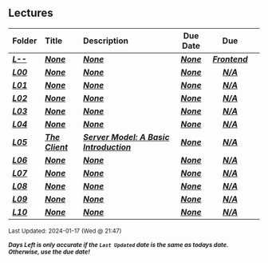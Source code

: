 ## Lectures

| Folder | Title | Description | Due Date | Due |  |
|:------|:------|:------|:-----:|:-----:|-----|
| ***<a href="https://github.com/rugbyprof/4443-5373-Mobile-Apps/tree/master/Lectures/L--">L--</a>*** | ***<a href="https://github.com/rugbyprof/4443-5373-Mobile-Apps/tree/master/Lectures/L--">None</a>*** | ***<a href="https://github.com/rugbyprof/4443-5373-Mobile-Apps/tree/master/Lectures/L--">None</a>*** | ***<a href="https://github.com/rugbyprof/4443-5373-Mobile-Apps/tree/master/Lectures/L--">None</a>*** | ***<a href="https://github.com/rugbyprof/4443-5373-Mobile-Apps/tree/master/Lectures/L--"> Frontend</a>*** |  |
| ***<a href="https://github.com/rugbyprof/4443-5373-Mobile-Apps/tree/master/Lectures/L00">L00</a>*** | ***<a href="https://github.com/rugbyprof/4443-5373-Mobile-Apps/tree/master/Lectures/L00">None</a>*** | ***<a href="https://github.com/rugbyprof/4443-5373-Mobile-Apps/tree/master/Lectures/L00">None</a>*** | ***<a href="https://github.com/rugbyprof/4443-5373-Mobile-Apps/tree/master/Lectures/L00">None</a>*** | ***<a href="https://github.com/rugbyprof/4443-5373-Mobile-Apps/tree/master/Lectures/L00">N/A</a>*** |  |
| ***<a href="https://github.com/rugbyprof/4443-5373-Mobile-Apps/tree/master/Lectures/L01">L01</a>*** | ***<a href="https://github.com/rugbyprof/4443-5373-Mobile-Apps/tree/master/Lectures/L01">None</a>*** | ***<a href="https://github.com/rugbyprof/4443-5373-Mobile-Apps/tree/master/Lectures/L01">None</a>*** | ***<a href="https://github.com/rugbyprof/4443-5373-Mobile-Apps/tree/master/Lectures/L01">None</a>*** | ***<a href="https://github.com/rugbyprof/4443-5373-Mobile-Apps/tree/master/Lectures/L01">N/A</a>*** |  |
| ***<a href="https://github.com/rugbyprof/4443-5373-Mobile-Apps/tree/master/Lectures/L02">L02</a>*** | ***<a href="https://github.com/rugbyprof/4443-5373-Mobile-Apps/tree/master/Lectures/L02">None</a>*** | ***<a href="https://github.com/rugbyprof/4443-5373-Mobile-Apps/tree/master/Lectures/L02">None</a>*** | ***<a href="https://github.com/rugbyprof/4443-5373-Mobile-Apps/tree/master/Lectures/L02">None</a>*** | ***<a href="https://github.com/rugbyprof/4443-5373-Mobile-Apps/tree/master/Lectures/L02">N/A</a>*** |  |
| ***<a href="https://github.com/rugbyprof/4443-5373-Mobile-Apps/tree/master/Lectures/L03">L03</a>*** | ***<a href="https://github.com/rugbyprof/4443-5373-Mobile-Apps/tree/master/Lectures/L03">None</a>*** | ***<a href="https://github.com/rugbyprof/4443-5373-Mobile-Apps/tree/master/Lectures/L03">None</a>*** | ***<a href="https://github.com/rugbyprof/4443-5373-Mobile-Apps/tree/master/Lectures/L03">None</a>*** | ***<a href="https://github.com/rugbyprof/4443-5373-Mobile-Apps/tree/master/Lectures/L03">N/A</a>*** |  |
| ***<a href="https://github.com/rugbyprof/4443-5373-Mobile-Apps/tree/master/Lectures/L04">L04</a>*** | ***<a href="https://github.com/rugbyprof/4443-5373-Mobile-Apps/tree/master/Lectures/L04">None</a>*** | ***<a href="https://github.com/rugbyprof/4443-5373-Mobile-Apps/tree/master/Lectures/L04">None</a>*** | ***<a href="https://github.com/rugbyprof/4443-5373-Mobile-Apps/tree/master/Lectures/L04">None</a>*** | ***<a href="https://github.com/rugbyprof/4443-5373-Mobile-Apps/tree/master/Lectures/L04">N/A</a>*** |  |
| ***<a href="https://github.com/rugbyprof/4443-5373-Mobile-Apps/tree/master/Lectures/L05">L05</a>*** | ***<a href="https://github.com/rugbyprof/4443-5373-Mobile-Apps/tree/master/Lectures/L05"> The Client</a>*** | ***<a href="https://github.com/rugbyprof/4443-5373-Mobile-Apps/tree/master/Lectures/L05">Server Model: A Basic Introduction</a>*** | ***<a href="https://github.com/rugbyprof/4443-5373-Mobile-Apps/tree/master/Lectures/L05">None</a>*** | ***<a href="https://github.com/rugbyprof/4443-5373-Mobile-Apps/tree/master/Lectures/L05">N/A</a>*** |  |
| ***<a href="https://github.com/rugbyprof/4443-5373-Mobile-Apps/tree/master/Lectures/L06">L06</a>*** | ***<a href="https://github.com/rugbyprof/4443-5373-Mobile-Apps/tree/master/Lectures/L06">None</a>*** | ***<a href="https://github.com/rugbyprof/4443-5373-Mobile-Apps/tree/master/Lectures/L06">None</a>*** | ***<a href="https://github.com/rugbyprof/4443-5373-Mobile-Apps/tree/master/Lectures/L06">None</a>*** | ***<a href="https://github.com/rugbyprof/4443-5373-Mobile-Apps/tree/master/Lectures/L06">N/A</a>*** |  |
| ***<a href="https://github.com/rugbyprof/4443-5373-Mobile-Apps/tree/master/Lectures/L07">L07</a>*** | ***<a href="https://github.com/rugbyprof/4443-5373-Mobile-Apps/tree/master/Lectures/L07">None</a>*** | ***<a href="https://github.com/rugbyprof/4443-5373-Mobile-Apps/tree/master/Lectures/L07">None</a>*** | ***<a href="https://github.com/rugbyprof/4443-5373-Mobile-Apps/tree/master/Lectures/L07">None</a>*** | ***<a href="https://github.com/rugbyprof/4443-5373-Mobile-Apps/tree/master/Lectures/L07">N/A</a>*** |  |
| ***<a href="https://github.com/rugbyprof/4443-5373-Mobile-Apps/tree/master/Lectures/L08">L08</a>*** | ***<a href="https://github.com/rugbyprof/4443-5373-Mobile-Apps/tree/master/Lectures/L08">None</a>*** | ***<a href="https://github.com/rugbyprof/4443-5373-Mobile-Apps/tree/master/Lectures/L08">None</a>*** | ***<a href="https://github.com/rugbyprof/4443-5373-Mobile-Apps/tree/master/Lectures/L08">None</a>*** | ***<a href="https://github.com/rugbyprof/4443-5373-Mobile-Apps/tree/master/Lectures/L08">N/A</a>*** |  |
| ***<a href="https://github.com/rugbyprof/4443-5373-Mobile-Apps/tree/master/Lectures/L09">L09</a>*** | ***<a href="https://github.com/rugbyprof/4443-5373-Mobile-Apps/tree/master/Lectures/L09">None</a>*** | ***<a href="https://github.com/rugbyprof/4443-5373-Mobile-Apps/tree/master/Lectures/L09">None</a>*** | ***<a href="https://github.com/rugbyprof/4443-5373-Mobile-Apps/tree/master/Lectures/L09">None</a>*** | ***<a href="https://github.com/rugbyprof/4443-5373-Mobile-Apps/tree/master/Lectures/L09">N/A</a>*** |  |
| ***<a href="https://github.com/rugbyprof/4443-5373-Mobile-Apps/tree/master/Lectures/L10">L10</a>*** | ***<a href="https://github.com/rugbyprof/4443-5373-Mobile-Apps/tree/master/Lectures/L10">None</a>*** | ***<a href="https://github.com/rugbyprof/4443-5373-Mobile-Apps/tree/master/Lectures/L10">None</a>*** | ***<a href="https://github.com/rugbyprof/4443-5373-Mobile-Apps/tree/master/Lectures/L10">None</a>*** | ***<a href="https://github.com/rugbyprof/4443-5373-Mobile-Apps/tree/master/Lectures/L10">N/A</a>*** |  |

<sup>Last Updated: 2024-01-17 (Wed @ 21:47)</sup> 

<sup>***Days Left is only accurate if the `Last Updated` date is the same as todays date. Otherwise, use the due date!***</sup> 